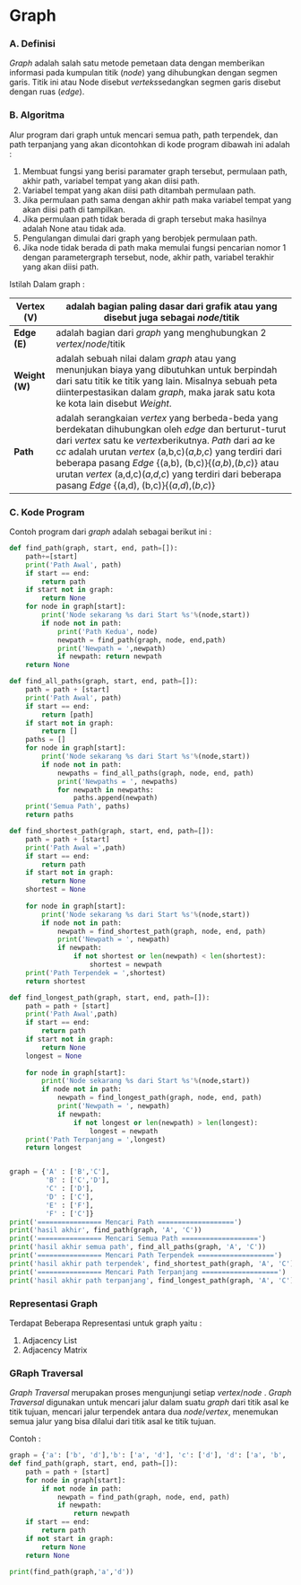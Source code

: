 # Graph 

### A. Definisi

*Graph* adalah salah satu metode pemetaan data dengan memberikan informasi pada kumpulan titik (*node*) yang dihubungkan dengan segmen garis. Titik ini atau Node disebut *verteks*sedangkan segmen garis disebut dengan ruas (*edge*).

### B. Algoritma

Alur program dari graph untuk mencari semua path, path terpendek, dan path terpanjang yang akan dicontohkan di kode program dibawah ini adalah :
1. Membuat fungsi yang berisi paramater graph tersebut, permulaan path, akhir path, variabel tempat yang akan diisi path.
2. Variabel tempat yang akan diisi path ditambah permulaan path.
3. Jika permulaan path sama dengan akhir path maka variabel tempat yang akan diisi path di tampilkan.
4. Jika permulaan path tidak berada di graph tersebut maka hasilnya adalah None atau tidak ada.
5. Pengulangan dimulai dari graph yang berobjek permulaan path.
6. Jika node tidak berada di path maka memulai fungsi pencarian nomor 1 dengan parametergraph tersebut,  node, akhir path, variabel terakhir yang akan diisi path.

Istilah Dalam graph :

| **Vertex (V)** | adalah bagian paling dasar dari grafik atau yang disebut juga sebagai *node*/titik |
| -------------- | ------------------------------------------------------------ |
| **Edge (E)**   | adalah bagian dari *graph* yang menghubungkan 2 *vertex*/*node*/titik |
| **Weight (W)** | adalah sebuah nilai dalam *graph* atau yang menunjukan biaya yang dibutuhkan untuk berpindah dari satu titik ke titik yang lain. Misalnya sebuah peta diinterpestasikan dalam *graph*, maka jarak satu kota ke kota lain disebut *Weight*. |
| **Path**       | adalah serangkaian *vertex* yang berbeda-beda yang berdekatan dihubungkan oleh *edge* dan berturut-turut dari *vertex* satu ke *vertex*berikutnya. *Path* dari a*a* ke c*c* adalah urutan *vertex* (a,b,c)(*a*,*b*,*c*) yang terdiri dari beberapa pasang *Edge* \{(a,b), (b,c)\}{(*a*,*b*),(*b*,*c*)} atau urutan *vertex* (a,d,c)(*a*,*d*,*c*) yang terdiri dari beberapa pasang *Edge* \{(a,d), (b,c)\}{(*a*,*d*),(*b*,*c*)} |

### C. Kode Program

Contoh program dari *graph* adalah sebagai berikut ini : 

```python
def find_path(graph, start, end, path=[]):
    path+=[start]
    print('Path Awal', path)
    if start == end:
        return path
    if start not in graph:
        return None
    for node in graph[start]:
        print('Node sekarang %s dari Start %s'%(node,start))
        if node not in path:
            print('Path Kedua', node)
            newpath = find_path(graph, node, end,path)
            print('Newpath = ',newpath)
            if newpath: return newpath
    return None

def find_all_paths(graph, start, end, path=[]):
    path = path + [start]
    print('Path Awal', path)
    if start == end:
        return [path]
    if start not in graph:
        return []
    paths = []
    for node in graph[start]:
        print('Node sekarang %s dari Start %s'%(node,start))
        if node not in path:
            newpaths = find_all_paths(graph, node, end, path)
            print('Newpaths = ', newpaths)
            for newpath in newpaths:
                paths.append(newpath)
    print('Semua Path', paths)
    return paths

def find_shortest_path(graph, start, end, path=[]):
    path = path + [start]
    print('Path Awal =',path)
    if start == end:
        return path
    if start not in graph:
        return None
    shortest = None
    
    for node in graph[start]:
        print('Node sekarang %s dari Start %s'%(node,start))
        if node not in path:
            newpath = find_shortest_path(graph, node, end, path)
            print('Newpath = ', newpath)
            if newpath:
                if not shortest or len(newpath) < len(shortest):
                    shortest = newpath
    print('Path Terpendek = ',shortest)
    return shortest

def find_longest_path(graph, start, end, path=[]):
    path = path + [start]
    print('Path Awal',path)
    if start == end:
        return path
    if start not in graph:
        return None
    longest = None
    
    for node in graph[start]:
        print('Node sekarang %s dari Start %s'%(node,start))
        if node not in path:
            newpath = find_longest_path(graph, node, end, path)
            print('Newpath = ', newpath)
            if newpath:
                if not longest or len(newpath) > len(longest):
                    longest = newpath         
    print('Path Terpanjang = ',longest)
    return longest


graph = {'A' : ['B','C'],
         'B' : ['C','D'],
         'C' : ['D'],
         'D' : ['C'],
         'E' : ['F'],
         'F' : ['C']}
print('================ Mencari Path ===================')
print('hasil akhir', find_path(graph, 'A', 'C'))
print('================ Mencari Semua Path ===================')
print('hasil akhir semua path', find_all_paths(graph, 'A', 'C'))
print('================ Mencari Path Terpendek ===================')
print('hasil akhir path terpendek', find_shortest_path(graph, 'A', 'C'))
print('================ Mencari Path Terpanjang ===================')
print('hasil akhir path terpanjang', find_longest_path(graph, 'A', 'C'))

```



### Representasi Graph

Terdapat Beberapa Representasi untuk graph yaitu :

1. Adjacency List
2. Adjacency Matrix

### GRaph Traversal

*Graph Traversal* merupakan proses mengunjungi setiap *vertex*/*node* . *Graph Traversal* digunakan untuk mencari jalur dalam suatu *graph* dari titik asal ke titik tujuan, mencari jalur terpendek antara dua *node*/*vertex*, menemukan semua jalur yang bisa dilalui dari titik asal ke titik tujuan. 

Contoh :

```python
graph = {'a': ['b', 'd'],'b': ['a', 'd'], 'c': ['d'], 'd': ['a', 'b', 'c']}
def find_path(graph, start, end, path=[]):
    path = path + [start]
    for node in graph[start]:
        if not node in path:
            newpath = find_path(graph, node, end, path)
            if newpath:
                return newpath
    if start == end:
        return path
    if not start in graph:
        return None
    return None

print(find_path(graph,'a','d'))

```




